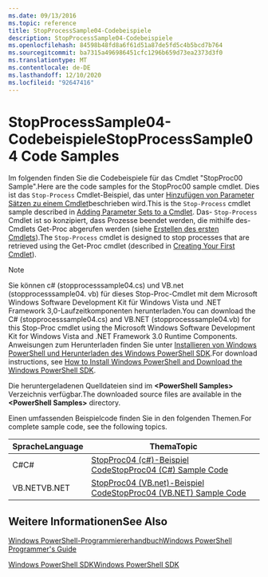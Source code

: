 ```yaml
---
ms.date: 09/13/2016
ms.topic: reference
title: StopProcessSample04-Codebeispiele
description: StopProcessSample04-Codebeispiele
ms.openlocfilehash: 84598b48fd8a6f61d51a87de5fd5c4b5bcd7b764
ms.sourcegitcommit: ba7315a496986451cfc1296b659d73ea2373d3f0
ms.translationtype: MT
ms.contentlocale: de-DE
ms.lasthandoff: 12/10/2020
ms.locfileid: "92647416"
---
```

# <a name="stopprocesssample04-code-samples"></a><span data-ttu-id="a5092-103">StopProcessSample04-Codebeispiele</span><span class="sxs-lookup"><span data-stu-id="a5092-103">StopProcessSample04 Code Samples</span></span>

<span data-ttu-id="a5092-104">Im folgenden finden Sie die Codebeispiele für das Cmdlet "StopProc00 Sample".</span><span class="sxs-lookup"><span data-stu-id="a5092-104">Here are the code samples for the StopProc00 sample cmdlet.</span></span> <span data-ttu-id="a5092-105">Dies ist das `Stop-Process` Cmdlet-Beispiel, das unter [Hinzufügen von Parameter Sätzen zu einem Cmdlet](../cmdlet/adding-parameter-sets-to-a-cmdlet.md)beschrieben wird.</span><span class="sxs-lookup"><span data-stu-id="a5092-105">This is the `Stop-Process` cmdlet sample described in [Adding Parameter Sets to a Cmdlet](../cmdlet/adding-parameter-sets-to-a-cmdlet.md).</span></span> <span data-ttu-id="a5092-106">Das- `Stop-Process` Cmdlet ist so konzipiert, dass Prozesse beendet werden, die mithilfe des-Cmdlets Get-Proc abgerufen werden (siehe [Erstellen des ersten Cmdlets](../cmdlet/creating-a-cmdlet-without-parameters.md)).</span><span class="sxs-lookup"><span data-stu-id="a5092-106">The `Stop-Process` cmdlet is designed to stop processes that are retrieved using the Get-Proc cmdlet (described in [Creating Your First Cmdlet](../cmdlet/creating-a-cmdlet-without-parameters.md)).</span></span>

> [!NOTE]
> <span data-ttu-id="a5092-107">Sie können c# (stopprocesssample04.cs) und VB.net (stopprocesssample04. vb) für dieses Stop-Proc-Cmdlet mit dem Microsoft Windows Software Development Kit für Windows Vista und .NET Framework 3,0-Laufzeitkomponenten herunterladen.</span><span class="sxs-lookup"><span data-stu-id="a5092-107">You can download the C# (stopprocesssample04.cs) and VB.NET (stopprocesssample04.vb) for this Stop-Proc cmdlet using the Microsoft Windows Software Development Kit for Windows Vista and .NET Framework 3.0 Runtime Components.</span></span> <span data-ttu-id="a5092-108">Anweisungen zum Herunterladen finden Sie unter [Installieren von Windows PowerShell und Herunterladen des Windows PowerShell SDK](/powershell/scripting/developer/installing-the-windows-powershell-sdk).</span><span class="sxs-lookup"><span data-stu-id="a5092-108">For download instructions, see [How to Install Windows PowerShell and Download the Windows PowerShell SDK](/powershell/scripting/developer/installing-the-windows-powershell-sdk).</span></span>
>
> <span data-ttu-id="a5092-109">Die heruntergeladenen Quelldateien sind im **\<PowerShell Samples>** Verzeichnis verfügbar.</span><span class="sxs-lookup"><span data-stu-id="a5092-109">The downloaded source files are available in the **\<PowerShell Samples>** directory.</span></span>

<span data-ttu-id="a5092-110">Einen umfassenden Beispielcode finden Sie in den folgenden Themen.</span><span class="sxs-lookup"><span data-stu-id="a5092-110">For complete sample code, see the following topics.</span></span>

|<span data-ttu-id="a5092-111">Sprache</span><span class="sxs-lookup"><span data-stu-id="a5092-111">Language</span></span>|<span data-ttu-id="a5092-112">Thema</span><span class="sxs-lookup"><span data-stu-id="a5092-112">Topic</span></span>|
|--------------|-----------|
|<span data-ttu-id="a5092-113">C#</span><span class="sxs-lookup"><span data-stu-id="a5092-113">C#</span></span>|[<span data-ttu-id="a5092-114">StopProc04 (c#)-Beispiel Code</span><span class="sxs-lookup"><span data-stu-id="a5092-114">StopProc04 (C#) Sample Code</span></span>](./stopprocesssample04-csharp-sample-code.md)|
|<span data-ttu-id="a5092-115">VB.NET</span><span class="sxs-lookup"><span data-stu-id="a5092-115">VB.NET</span></span>|[<span data-ttu-id="a5092-116">StopProc04 (VB.net)-Beispiel Code</span><span class="sxs-lookup"><span data-stu-id="a5092-116">StopProc04 (VB.NET) Sample Code</span></span>](./stopprocesssample04-vb-net-sample-code.md)|

## <a name="see-also"></a><span data-ttu-id="a5092-117">Weitere Informationen</span><span class="sxs-lookup"><span data-stu-id="a5092-117">See Also</span></span>

[<span data-ttu-id="a5092-118">Windows PowerShell-Programmiererhandbuch</span><span class="sxs-lookup"><span data-stu-id="a5092-118">Windows PowerShell Programmer's Guide</span></span>](./windows-powershell-programmer-s-guide.md)

[<span data-ttu-id="a5092-119">Windows PowerShell SDK</span><span class="sxs-lookup"><span data-stu-id="a5092-119">Windows PowerShell SDK</span></span>](../windows-powershell-reference.md)

